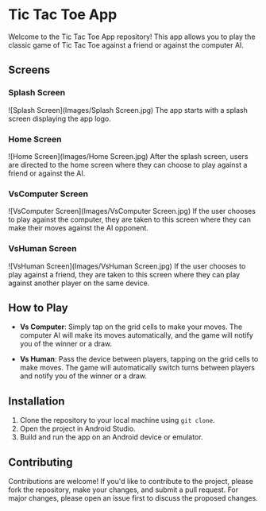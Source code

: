 # Tic Tac Toe App

Welcome to the Tic Tac Toe App repository! This app allows you to play the classic game of Tic Tac Toe against a friend or against the computer AI.

## Screens

### Splash Screen
![Splash Screen](Images/Splash Screen.jpg)
The app starts with a splash screen displaying the app logo.

### Home Screen
![Home Screen](Images/Home Screen.jpg)
After the splash screen, users are directed to the home screen where they can choose to play against a friend or against the AI.

### VsComputer Screen
![VsComputer Screen](Images/VsComputer Screen.jpg)
If the user chooses to play against the computer, they are taken to this screen where they can make their moves against the AI opponent.

### VsHuman Screen
![VsHuman Screen](Images/VsHuman Screen.jpg)
If the user chooses to play against a friend, they are taken to this screen where they can play against another player on the same device.

## How to Play

- **Vs Computer**: Simply tap on the grid cells to make your moves. The computer AI will make its moves automatically, and the game will notify you of the winner or a draw.

- **Vs Human**: Pass the device between players, tapping on the grid cells to make moves. The game will automatically switch turns between players and notify you of the winner or a draw.

## Installation

1. Clone the repository to your local machine using `git clone`.
2. Open the project in Android Studio.
3. Build and run the app on an Android device or emulator.

## Contributing

Contributions are welcome! If you'd like to contribute to the project, please fork the repository, make your changes, and submit a pull request. For major changes, please open an issue first to discuss the proposed changes.
